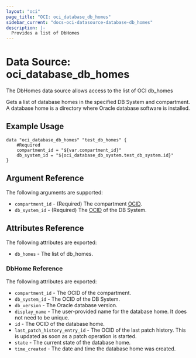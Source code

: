 ```yaml
---
layout: "oci"
page_title: "OCI: oci_database_db_homes"
sidebar_current: "docs-oci-datasource-database-db_homes"
description: |-
  Provides a list of DbHomes
---
```


# Data Source: oci_database_db_homes
The DbHomes data source allows access to the list of OCI db_homes

Gets a list of database homes in the specified DB System and compartment. A database home is a directory where Oracle database software is installed.


## Example Usage

```hcl
data "oci_database_db_homes" "test_db_homes" {
	#Required
	compartment_id = "${var.compartment_id}"
	db_system_id = "${oci_database_db_system.test_db_system.id}"
}
```

## Argument Reference

The following arguments are supported:

* `compartment_id` - (Required) The compartment [OCID](https://docs.us-phoenix-1.oraclecloud.com/Content/General/Concepts/identifiers.htm).
* `db_system_id` - (Required) The [OCID](https://docs.us-phoenix-1.oraclecloud.com/Content/General/Concepts/identifiers.htm) of the DB System.


## Attributes Reference

The following attributes are exported:

* `db_homes` - The list of db_homes.

### DbHome Reference

The following attributes are exported:

* `compartment_id` - The OCID of the compartment.
* `db_system_id` - The OCID of the DB System.
* `db_version` - The Oracle database version.
* `display_name` - The user-provided name for the database home. It does not need to be unique.
* `id` - The OCID of the database home.
* `last_patch_history_entry_id` - The OCID of the last patch history. This is updated as soon as a patch operation is started.
* `state` - The current state of the database home.
* `time_created` - The date and time the database home was created.

